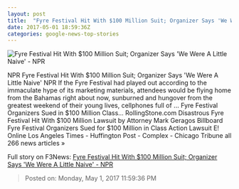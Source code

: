 ```yaml
---
layout: post
title:  "Fyre Festival Hit With $100 Million Suit; Organizer Says 'We Were A Little Naive' - NPR"
date: 2017-05-01 18:59:36Z
categories: google-news-top-stories
---
```


![Fyre Festival Hit With $100 Million Suit; Organizer Says 'We Were A Little Naive' - NPR](https://media.npr.org/assets/img/2017/05/01/ap_17119567042154_wide-ed75b73790cfdc4b4ac3d94f6c3aff8e4b5dd723.jpg?s=1400)

NPR Fyre Festival Hit With $100 Million Suit; Organizer Says 'We Were A Little Naive' NPR If the Fyre Festival had played out according to the immaculate hype of its marketing materials, attendees would be flying home from the Bahamas right about now, sunburned and hungover from the greatest weekend of their young lives, cellphones full of ... Fyre Festival Organizers Sued in $100 Million Class... RollingStone.com Disastrous Fyre Festival Hit With $100 Million Lawsuit by Attorney Mark Geragos Billboard Fyre Festival Organizers Sued for $100 Million in Class Action Lawsuit E! Online Los Angeles Times - Huffington Post - Complex - Chicago Tribune all 266 news articles »


Full story on F3News: [Fyre Festival Hit With $100 Million Suit; Organizer Says 'We Were A Little Naive' - NPR](http://www.f3nws.com/n/GyMRED)

> Posted on: Monday, May 1, 2017 11:59:36 PM
